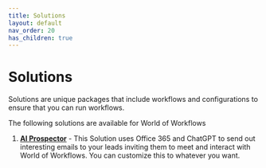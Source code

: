 ```yaml
---
title: Solutions
layout: default
nav_order: 20
has_children: true
---
```

# Solutions

Solutions are unique packages that include workflows and configurations to ensure that you can run workflows.

The following solutions are available for World of Workflows

1. **[AI Prospector](AIProspector/README.md)** - This Solution uses Office 365 and ChatGPT to send out interesting emails to your leads inviting them to meet and interact with World of Workflows. You can customize this to whatever you want.